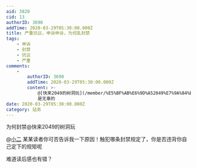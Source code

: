 ```yaml
---
aid: 3820
cid: 13
authorID: 3690
addTime: 2020-03-29T05:30:00.000Z
title: 严重抗议，申诉申诉，为何乱封禁
tags:
    - 申诉
    - 封禁
    - 抗议
    - 严重
comments:
    -
        authorID: 3690
        addTime: 2020-03-29T05:30:00.000Z
        content: >-
            @[快来2049的树洞玩](/member/%E5%BF%AB%E6%9D%A52049%E7%9A%84%E6%A0%91%E6%B4%9E%E7%8E%A9)
            是无辜的
date: 2020-03-29T05:30:00.000Z
category: 站务
---
```


为何封禁@快来2049的树洞玩

@[小二](/member/%E5%B0%8F%E4%BA%8C) 某某读者你可否告诉我一下原因！触犯哪条封禁规定了，你是否违背你自己定下的规矩呢

难道读后感也有错？

